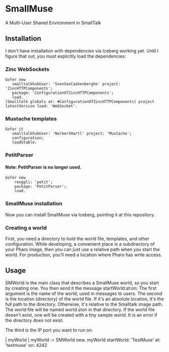 # SmallMuse
A Multi-User Shared Environment in SmallTalk

## Installation
I don't have installation with dependencies via Iceberg working yet. Until I figure that out, you must explicitly load the dependencies:

### Zinc WebSockets
```smalltalk
Gofer new
   smalltalkhubUser: 'SvenVanCaekenberghe' project: 'ZincHTTPComponents';
   package: 'ConfigurationOfZincHTTPComponents';
   load.
(Smalltalk globals at: #ConfigurationOfZincHTTPComponents) project latestVersion load: 'WebSocket'.
```

### Mustache templates
```smalltalk
Gofer it
   smalltalkhubUser: 'NorbertHartl' project: 'Mustache';
   configuration;
   loadStable.
```

### PetitParser
#### Note: PetitParser is no longer used.
```smalltalk
Gofer new
    renggli: 'petit'; 
    package: 'PetitParser';
    load.
```

### SmallMuse installation
Now you can install SmallMuse via Iceberg, pointing it at this repository.

### Creating a world

First, you need a directory to hold the world file, templates, and other configuration.
While developing, a convenient place is a subdirectory of your Pharo image, then you can just use a relative path when you start the world.
For production, you'll need a location where Pharo has write access.

## Usage
SMWorld is the main class that describes a SmallMuse world, so you start by creating one.
You then send it the message startWorld:&#8203;at:&#8203;on:
The first argument is the name of the world; used in messages to users.
The second is the location (directory) of the world file. If it's an absolute location, it's the full path to the directory. Otherwise, it's relative to the Smalltalk image path. The world file will be named world.ston in that directory. If the world file doesn't exist, one will be created with a tiny sample world. It is an error if the directory does not exist.

The third is the IP port you want to run on.

| myWorld |
myWorld := SMWorld new.
myWorld startWorld: 'TestMuse' at: 'testmuse' on: 4242.
